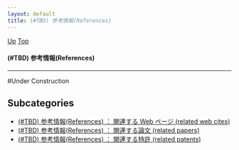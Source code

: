 ```yaml
---
layout: default
title: (#TBD) 参考情報(References)
---
```

[Up](../index.html) [Top](../index.html)

#### (#TBD) 参考情報(References)

--- 
#Under Construction


## Subcategories
* [(#TBD) 参考情報(References) ： 関連する Web ページ (related web cites)](noIhmYUlVu.html)
* [(#TBD) 参考情報(References) ： 関連する論文 (related papers)](noo73nH8M_.html)
* [(#TBD) 参考情報(References) ： 関連する特許 (related patents)](no17KnLmLM.html)



